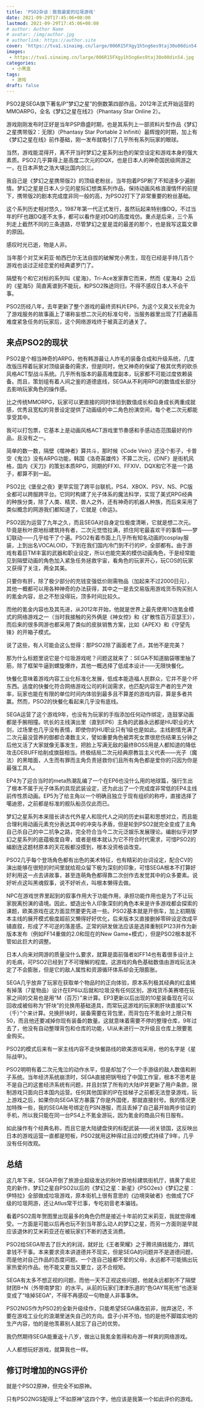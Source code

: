 ```yaml
---
title: 'PSO2杂谈：致我最爱的垃圾游戏'
date: 2021-09-29T17:45:06+08:00
lastmod: 2021-09-29T17:45:06+08:00
# author: Author Name
# avatar: /img/author.jpg
# authorlink: https://author.site
cover: 'https://tva1.sinaimg.cn/large/006R15FXgy1h5ng6es9taj30o00din54.jpg'
images:
 - https://tva1.sinaimg.cn/large/006R15FXgy1h5ng6es9taj30o00din54.jpg
categories:
  - 小黑盒
tags:
  - 游戏
draft: false
---
```


PSO2是SEGA旗下著名IP“梦幻之星”的倒数第四部作品，2012年正式开始运营的MMOARPG，全名《梦幻之星在线2》（Phantasy Star Online 2）。

<!--more-->

游戏刚刚发布时正好是当年PSP鼎盛时期，也是其系列上一部资料片型作品《梦幻之星携带版2：无限》（Phantasy Star Portable 2 Infiniti）最辉煌的时期，加上有《梦幻之星在线》前作基础，刚一发布就吸引了几乎所有系列玩家的眼球。

当然，游戏能混得开，离不开当时梦幻之星系列出色的架空设定和游戏本身的强大素质。PSO2几乎算得上是高度二次元的DQX，也是日本人的神奇国民级网游之一，在日本声势之浩大堪比国内剑三。

我自己是《梦幻之星携带版2》的顶级老粉丝，当年抱着PSP刷了不知道多少遍剧情。梦幻之星是日本人少见的星际幻想类系列作品，保持动画风格浪漫情怀的前提下，携带版2的剧本完成度非同一般的高，为PSO2打下了非常重要的粉丝基础。

这个系列历史相对悠久，1987年第一代正式发行，虽然玩起来特别像DQ，不过当年的FF也跟DQ差不太多，都可以看作是对DQ的高度戏仿。重点是后来，三个系列走上截然不同的三条道路，尽管梦幻之星是混的最差的那个，也是我写这篇文章的原因。

感叹时光已逝，物是人非。

当年那个对艾米莉亚·帕西巴尔无法自拔的破解党小男生，现在已经是手持几百个游戏也谈过正经恋爱的经典婆罗门了。

隔壁有个和它对标的系列叫《星海》，Tri-Ace发家靠它而来，然而《星海4》之后的《星海5》简直离谱到不能玩，和PSO2殊途同归，不得不感叹日本人不会干事。

PSO2历经八年，去年更新了整个游戏的最终资料片EP6，为这个又臭又长完全为了游戏服务的故事画上了堪称妄想二次元的标准句号，当服务器里出现了打通最高难度紧急任务的玩家后，这个网络游戏终于被真正的通关了。

## 来点PSO2的现状

PSO2是个相当神奇的ARPG，他有韩游最让人炸毛的装备合成和升级系统，几度改版压榨着玩家对顶级装备的需求，但是同时，他又神奇的保留了极其优秀的砍杀风格ACT型战斗系统。几乎所有版本的最高难度副本，玩家都不可能过度依赖装备。而且，策划组有着人间之鉴的道德底线，SEGA从不利用RPG的数值成长部分去影响玩家角色的操作感。

比之传统MMORPG，玩家可以更直接的同时体验到数值成长和自身成长两重成就感，优秀且宽松的背景设定提供了动画级的中二角色扮演空间，每个老二次元都能享受其中。

我可以打包票，它基本上是动画风格ACT游戏里节奏感和手感动态范围最好的作品，且没有之一。

简单的数一数，隔壁《噬神者》算共斗，那时候《Code Vein》还没个影子，卡普空《鬼泣》没有ARPG功能，韩国《洛奇英雄传》不算二次元，《DNF》是街机风格，国内《天刀》的策划本质RPG，同期的FFXI、FFXIV、DQX和它不是一个路子，都算不到一起。

PSO2比《堡垒之夜》更早实现了跨平台联机，PS4、XBOX、PSV、NS、PC版全都可以跨服跨平台。它同时构建了光子体系的魔法科学，实现了美式RPG经典的种族分类，除了人类、精灵、兽人之外，还有神奇的机器人种族，而后来采用了类似概念的网游我们都知道了，它就是《命运》。

PSO2因为运营了九年之久，而且SEGA对自身定位极度清晰，它就是想二次元。毕竟是秋叶原地标建筑持有者，二次元觉悟拉满，抓住阿宅最喜欢干的事情——梦幻联动——几乎给干了个遍。PSO2有着市面上几乎所有知名动画的cosplay服装，上到出名VOCALOID，下到在我们国内冷门到不行的IP，全部都有。由于游戏有着巨TM丰富的武器和职业设定，所以也能完美的模仿动画角色，于是经常能见到隔壁动画的角色加入紧急任务拯救宇宙，看角色的玩家开心，玩COS的玩家又获得了关注，两全其美。

只要你有肝，除了极少部分的充钱变强低价刚需物品（加起来不过2000日元），其他一概都可以用各种神奇的办法获得，其中之一是去交易版用游戏货币购买别人的氪金内容，总之不愁没得玩，顶多时间比较久。

而他的氪金内容也及其先进，从2012年开始，他就是世界上最先使用10连氪金模式的网络游戏之一（当时我接触的另外俩是《神女控》和《扩散性百万亚瑟王》），而后来的很多网游也都采用了类似的皮肤销售方案，比如《APEX》和《守望先锋》的开箱子模式。

说了这些，有人可能会这么觉得：那PSO2除了画面老了点，其他不是完美？

那为什么标题里说它是个垃圾游戏呢？问题这就来了：SEGA不知道脑袋哪里抽了筋，除了框架牛逼到螺旋爆炸，其他一概选择了低成本设计——无限快餐化。

快餐化意味着游戏内容工业化标准化发展，低成本能造福人民群众，它并不是个坏东西。适度的快餐化符合网络游戏公司的利润需求，也匹配内容生产者的生产效率，玩家也能在有限的单位时间内体验到最多且不算差的游戏内容，算是多者共赢。然而，PSO2的快餐化看起来几乎没有底线。

SEGA运营了这个游戏9年，也没有为玩家的手指添加任何动作绑定，连鼓掌动画都是手腕相撞。吭长的主线演出里（直到EP6）主角的武器永远都是HU职业的大剑，过场里也几乎没有表情，即使你的HU职业只有1级也是如此。主线剧情充满了二次元最没营养的御都合凑数主义，譬如重要角色被弄死女票很悲伤结果五分钟之后他又活了大家就像无事发生，把脸上写满无敌的最终BOSS用是人都知道的降低攻击DEBUFF给削成旗鼓相当。终极结局二次元经典原教旨主义代表——光子（魔法）的黑暗面，人生而有罪而主角负责拯救你们且所有角色都是爱你的只因为你是最强工具人。

EP4为了迎合当时的meta热潮乱编了一个在EP6也没什么用的地球篇，强行生出了根本不属于光子体系的具现武装设定，还为此出了一个完成度非常低的EP4主线前传性质动画。EP5为了给主角以一个明确且独立于现有组织的称呼，直接选择了噶迪恩，之前都是标准的舰队船员仅此而已。

梦幻之星系列本来擅长讲古代外星人和现代人之间的历史纠葛和思想对立，而且能合理利用动画元素充分表达其中的冲突与矛盾，但是轮到PSO2就完全变成了主角自己杀自己的中二抗争之路，完全符合当今二次元泛娱乐发展理论。编剧似乎对梦幻之星系列的底蕴极度自卑，或者是根本就认为它不符合时代需求，可惜PSO2的编剧连这题材原本的天花板都没摸到，根本没资格谈改变。

PSO2几乎每个登场角色都有出色的美术特征，也有精彩的台词设定，配合CV的演出能够在很短的时间里就给观众留下极为深刻的印象，可惜SEGA根本不打算好好利用这一点去讲故事，甚至连萌角色都得靠二次创作去发觉其中的众多要素。说好听点这叫黑魂叙事，说不好听点，叫根本懒得去做。

NPC在游戏世界里起到的叙事作用大于功能作用，承担功能作用也是为了不让玩家脱离扮演的语境。因此，塑造出令人印象深刻的角色本来是许多游戏都会探索的课题，欧美游戏在这方面显然要更先进一些。PSO2基本就是开倒车，加上初期版本主线的展开模式极度超前又懒得好好优化，后来版本又直接删掉零碎设定改成平铺直叙，形成了不可逆的落差感。正常的研发做法应该是选择重制EP123并作为新版本发布（例如FF14重做的2.0和现在的New Game+模式），但是PSO2根本就不管如此巨大的调整。

日本人向来对网游的质量没什么要求，就算是面前强者如FF14也有着很多设计上的毛病，可PSO2已经到了不可理解的程度。这游戏的角色基础数值由游戏玩法决定了不会膨胀，但是它的敌人属性和资源循环体系却会无限膨胀。

SEGA几乎放弃了玩家在获取单个物品时的正向体验，原本系列极其经典的红盒稀有掉落（7星物品）设计在EP6以后就和垃圾没有任何区别，游戏货币美赛塔在玩家之间的交易也是用“M（百万）”来计算。EP3更新以后出现的10星装备现在可以回收成被俗称为“肝块”的兑换用基础道具，而常玩这游戏的玩家刷肝块直接以“K（千）”个来计算。兑换肝块时，装备需要在背包里，而背包在不氪金时上限只有 50，而且他还要减掉你现有装备的数量。这就意味着需要不停的整理仓库，9年过去了，他没有自动整理背包和仓库的功能，UI从未进行一次升级且仓库上限要氪金购买。

PSO2的模式后来有一家主线内容不走快餐路线的欧美游戏采用，他的名字是《星际战甲》。

PSO2明明有着二次元鬼泣的动作水平，但是却加了个一个手游级的敌人数值和刷子系统。当年经济系统崩溃时，SEGA直接把锅甩给了中国工作室，根本不思考是不是自己的这套经济系统有问题，并且封禁了所有的大陆IP并更新了用户条款，限制游戏只面向日本国内运营。任何其他国家的IP在挂梯子之前都无法登录游戏，玩上游戏之后，如果你向SEGA官方暴露了你是外国佬，那就直接封号。我的情况更加特殊一些，我的SEGA账号绑定在PSN港服，而且丢掉了自己最开始两步验证的手机，所以我只能在同一台PS4上不氪金游玩，因为氪金的商品只有日服有。

如此操作有个经典名称，而且它是大陆键盘侠的标配武装——闭关锁国，这反映出日本的游戏运营一直都是短板，PSO2就用这种得过且过的模式持续了9年，几乎没有任何改观。

## 总结

这几年下来，SEGA开倒了旅游业超级发达的秋叶原地标建筑街机厅，搞黄了索尼克的新作，梦幻之星自PSO2以后的《梦幻之星：新星》《PSO2es》《梦幻之星：伊特拉》全部做成垃圾游戏，原本街机上很有意思的《边境突破者》也做成了CF级的垃圾网游，还让Atlus常干烂事，专吃初音老本骗钱。

看着PSO2周年贺图里出现最多的角色仍然是接近十年前的艾米莉亚，我就觉得难受。一方面是可能以后再也玩不到当年那么动人的梦幻之星，而另一方面则是早就应该退休的艾米莉亚还在被玩家们不断的透支消费。

PSO2给SEGA带去了巨大的利润，就好比《王者荣耀》之于腾讯搞钱能力，蹲坑拿钱不干事。本来要求资本讲道德并不现实，但是SEGA的问题并不是道德问题，而是他对自己作品的态度问题。一个连自己娃都不爱的父母，永远都不可能搞出玩家热爱的作品。他不能又要当又要立，这不合规矩。

SEGA有太多不想正视的问题，而他一天不正视这些问题，他就永远都到不了隔壁财团B+N（外带南梦宫）的水平。从前的玩家们津津乐道的“色GAY骂死他”也逐渐变成了“啥掉SEGA”，不得不再感叹一句物是人非事事休。

PSO2NGS作为PSO2的全新升级续作，只能希望SEGA痛改前非，抛弃迷茫，不要在游戏工业化的浪潮里迷失自己的方向。盘子小并不怕，怕的是他不脚踏实地的生产内容，怕的是他羡慕别人就忘了自己的优势。

我仍然期待SEGA能重返十八岁，做出让我氪金氪得和舟游一样爽的网络游戏。

人人都想玩好游戏，就算我也一样。

## 修订时增加的NGS评价

就是个PSO2原神，但完全不如原神。

只有PSO2NGS配得上“不如原神”这四个字，他应该是我第一个如此评价的游戏。
